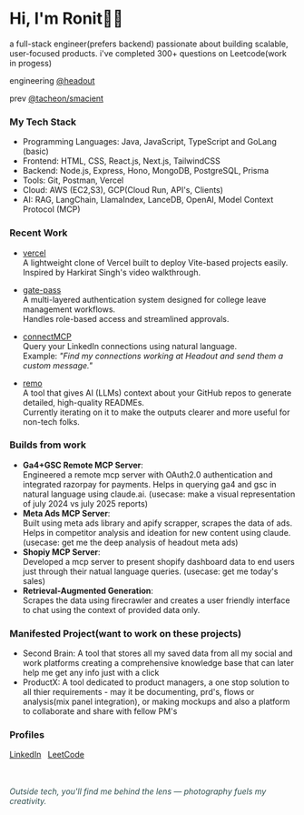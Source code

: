 # Hi, I'm Ronit🧑‍💻

a full-stack engineer(prefers backend) passionate about building scalable, user-focused products.
i've completed 300+ questions on Leetcode(work in progess)

engineering [@headout](https://github.com/headout)

prev [@tacheon/smacient](https://github.com/smacient)

### My Tech Stack  

- Programming Languages: Java, JavaScript, TypeScript and GoLang (basic)  
- Frontend: HTML, CSS, React.js, Next.js, TailwindCSS  
- Backend: Node.js, Express, Hono, MongoDB, PostgreSQL, Prisma  
- Tools: Git, Postman, Vercel  
- Cloud: AWS (EC2,S3), GCP(Cloud Run, API's, Clients)  
- AI: RAG, LangChain, LlamaIndex, LanceDB, OpenAI, Model Context Protocol (MCP)

### Recent Work

- [vercel](https://github.com/Rparakh24/vercel)<br>
A lightweight clone of Vercel built to deploy Vite-based projects easily.  
Inspired by Harkirat Singh's video walkthrough.

- [gate-pass](https://github.com/Rparakh24/gate-pass)<br>
A multi-layered authentication system designed for college leave management workflows.  
Handles role-based access and streamlined approvals.

- [connectMCP](https://github.com/Rparakh24/connect-mcp)<br>
Query your LinkedIn connections using natural language.  
Example: _"Find my connections working at Headout and send them a custom message."_

- [remo](https://github.com/Rparakh24/remo)<br>
A tool that gives AI (LLMs) context about your GitHub repos to generate detailed, high-quality READMEs.  
Currently iterating on it to make the outputs clearer and more useful for non-tech folks.

### Builds from work

- **Ga4+GSC Remote MCP Server**:<br> Engineered a remote mcp server with OAuth2.0 authentication and integrated razorpay for payments. Helps in querying ga4 and gsc in natural language using claude.ai. (usecase: make a visual representation of july 2024 vs july 2025 reports)
- **Meta Ads MCP Server**:<br> Built using meta ads library and apify scrapper, scrapes the data of ads. Helps in competitor analysis and ideation for new content using claude. (usecase: get me the deep analysis of headout meta ads)
- **Shopiy MCP Server**:<br> Developed a mcp server to present shopify dashboard data to end users just through their natual language queries. (usecase: get me today's sales)
- **Retrieval-Augmented Generation**:<br> Scrapes the data using firecrawler and creates a user friendly interface to chat using the context of provided data only.

### Manifested Project(want to work on these projects)
- Second Brain: A tool that stores all my saved data from all my social and work platforms creating a comprehensive knowledge base that can later help me get any info just with a click
- ProductX: A tool dedicated to product managers, a one stop solution to all thier requirements - may it be documenting, prd's, flows or analysis(mix panel integration), or making mockups and also a platform to collaborate and share with fellow PM's


### Profiles
[LinkedIn](https://www.linkedin.com/in/ronit-parakh/)&nbsp;&nbsp;&nbsp;[LeetCode](https://leetcode.com/u/Ronit_Parakh/)

<br>
<br>
<i style="color:darkslategray;">Outside tech, you'll find me behind the lens — photography fuels my creativity.</i>

